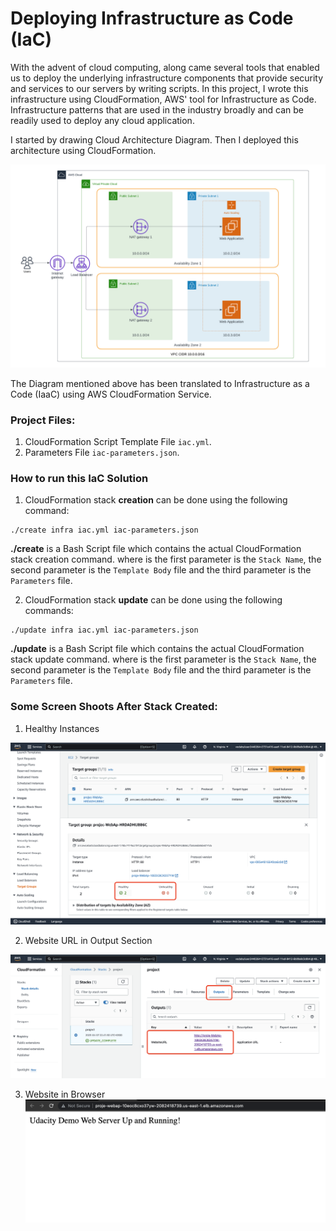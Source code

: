 # Deploying Infrastructure as Code (IaC) 

With the advent of cloud computing, along came several tools that enabled us to deploy the underlying infrastructure components that provide security and services to our servers by writing scripts. In this project, I wrote this infrastructure using CloudFormation, AWS' tool for Infrastructure as Code. 
Infrastructure patterns that are used in the industry broadly and can be readily used to deploy any cloud application. 

I started by drawing Cloud Architecture Diagram. Then I deployed this architecture using CloudFormation.

![IaC-diagam](high-availability-web-app-diagram.png)

The Diagram mentioned above has been translated to Infrastructure as a Code (IaaC) using AWS CloudFormation Service. 

### Project Files:
1. CloudFormation Script Template File `iac.yml`.
2. Parameters File `iac-parameters.json`.

### How to run this IaC Solution

1. CloudFormation stack **creation** can be done using the following command:


```
./create infra iac.yml iac-parameters.json 
```


**./create** is a Bash Script file which contains the actual CloudFormation stack creation command. where is the first parameter is the `Stack Name`, the second parameter is the `Template Body` file and the third parameter is the `Parameters` file.


2. CloudFormation stack **update** can be done using the following commands:


```
./update infra iac.yml iac-parameters.json
```


**./update** is a Bash Script file which contains the actual CloudFormation stack update command. where is the first parameter is the `Stack Name`, the second parameter is the `Template Body` file and the third parameter is the `Parameters` file.

### Some Screen Shoots After Stack Created:

1. Healthy Instances

![TargetGroup](screenshoots/target-group.png)

2. Website URL in Output Section

![TargetGroup](screenshoots/website-url.png)

3. Website in Browser
![TargetGroup](screenshoots/browser.png)